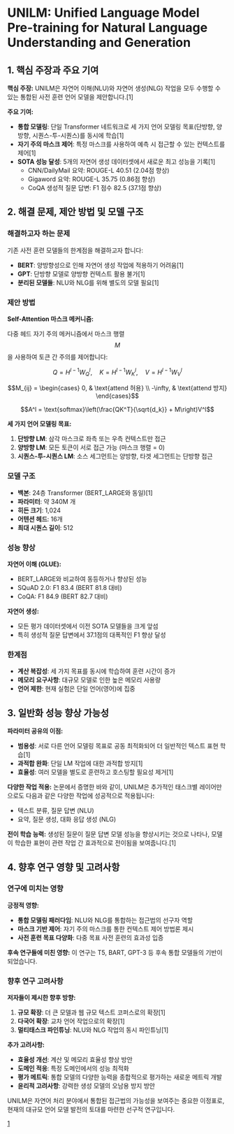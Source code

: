 
# UNILM: Unified Language Model Pre-training for Natural Language Understanding and Generation

## 1. 핵심 주장과 주요 기여

**핵심 주장:**
UNILM은 자연어 이해(NLU)와 자연어 생성(NLG) 작업을 모두 수행할 수 있는 통합된 사전 훈련 언어 모델을 제안합니다.[1]

**주요 기여:**
- **통합 모델링**: 단일 Transformer 네트워크로 세 가지 언어 모델링 목표(단방향, 양방향, 시퀀스-투-시퀀스)를 동시에 학습[1]
- **자기 주의 마스크 제어**: 특정 마스크를 사용하여 예측 시 접근할 수 있는 컨텍스트를 제어[1]
- **SOTA 성능 달성**: 5개의 자연어 생성 데이터셋에서 새로운 최고 성능을 기록[1]
  - CNN/DailyMail 요약: ROUGE-L 40.51 (2.04점 향상)
  - Gigaword 요약: ROUGE-L 35.75 (0.86점 향상)
  - CoQA 생성적 질문 답변: F1 점수 82.5 (37.1점 향상)

## 2. 해결 문제, 제안 방법 및 모델 구조

### 해결하고자 하는 문제
기존 사전 훈련 모델들의 한계점을 해결하고자 합니다:
- **BERT**: 양방향성으로 인해 자연어 생성 작업에 적용하기 어려움[1]
- **GPT**: 단방향 모델로 양방향 컨텍스트 활용 불가[1]
- **분리된 모델들**: NLU와 NLG를 위해 별도의 모델 필요[1]

### 제안 방법

**Self-Attention 마스크 메커니즘:**

다중 헤드 자기 주의 메커니즘에서 마스크 행렬 $$M$$을 사용하여 토큰 간 주의를 제어합니다:

$$Q = H^{l-1}W_Q^l, \quad K = H^{l-1}W_K^l, \quad V = H^{l-1}W_V^l$$

$$M_{ij} = \begin{cases} 0, & \text{attend 허용} \\ -\infty, & \text{attend 방지} \end{cases}$$

$$A^l = \text{softmax}\left(\frac{QK^T}{\sqrt{d_k}} + M\right)V^l$$

**세 가지 언어 모델링 목표:**

1. **단방향 LM**: 삼각 마스크로 좌측 또는 우측 컨텍스트만 접근
2. **양방향 LM**: 모든 토큰이 서로 접근 가능 (마스크 행렬 = 0)
3. **시퀀스-투-시퀀스 LM**: 소스 세그먼트는 양방향, 타겟 세그먼트는 단방향 접근

### 모델 구조
- **백본**: 24층 Transformer (BERT_LARGE와 동일)[1]
- **파라미터**: 약 340M 개
- **히든 크기**: 1,024
- **어텐션 헤드**: 16개
- **최대 시퀀스 길이**: 512

### 성능 향상
**자연어 이해 (GLUE):**
- BERT_LARGE와 비교하여 동등하거나 향상된 성능
- SQuAD 2.0: F1 83.4 (BERT 81.8 대비)
- CoQA: F1 84.9 (BERT 82.7 대비)

**자연어 생성:**
- 모든 평가 데이터셋에서 이전 SOTA 모델들을 크게 앞섬
- 특히 생성적 질문 답변에서 37.1점의 대폭적인 F1 향상 달성

### 한계점
- **계산 복잡성**: 세 가지 목표를 동시에 학습하여 훈련 시간이 증가
- **메모리 요구사항**: 대규모 모델로 인한 높은 메모리 사용량
- **언어 제한**: 현재 실험은 단일 언어(영어)에 집중

## 3. 일반화 성능 향상 가능성

**파라미터 공유의 이점:**
- **범용성**: 서로 다른 언어 모델링 목표로 공동 최적화되어 더 일반적인 텍스트 표현 학습[1]
- **과적합 완화**: 단일 LM 작업에 대한 과적합 방지[1]
- **효율성**: 여러 모델을 별도로 훈련하고 호스팅할 필요성 제거[1]

**다양한 작업 적용:**
논문에서 증명한 바와 같이, UNILM은 추가적인 태스크별 레이어만으로도 다음과 같은 다양한 작업에 성공적으로 적용됩니다:
- 텍스트 분류, 질문 답변 (NLU)
- 요약, 질문 생성, 대화 응답 생성 (NLG)

**전이 학습 능력:**
생성된 질문이 질문 답변 모델 성능을 향상시키는 것으로 나타나, 모델이 학습한 표현이 관련 작업 간 효과적으로 전이됨을 보여줍니다.[1]

## 4. 향후 연구 영향 및 고려사항

### 연구에 미치는 영향

**긍정적 영향:**
- **통합 모델링 패러다임**: NLU와 NLG를 통합하는 접근법의 선구자 역할
- **마스크 기반 제어**: 자기 주의 마스크를 통한 컨텍스트 제어 방법론 제시
- **사전 훈련 목표 다양화**: 다중 목표 사전 훈련의 효과성 입증

**후속 연구들에 미친 영향:**
이 연구는 T5, BART, GPT-3 등 후속 통합 모델들의 기반이 되었습니다.

### 향후 연구 고려사항

**저자들이 제시한 향후 방향:**
1. **규모 확장**: 더 큰 모델과 웹 규모 텍스트 코퍼스로의 확장[1]
2. **다국어 확장**: 교차 언어 작업으로의 확장[1]
3. **멀티태스크 파인튜닝**: NLU와 NLG 작업의 동시 파인튜닝[1]

**추가 고려사항:**
- **효율성 개선**: 계산 및 메모리 효율성 향상 방안
- **도메인 적응**: 특정 도메인에서의 성능 최적화
- **평가 메트릭**: 통합 모델의 다양한 능력을 종합적으로 평가하는 새로운 메트릭 개발
- **윤리적 고려사항**: 강력한 생성 모델의 오남용 방지 방안

UNILM은 자연어 처리 분야에서 통합된 접근법의 가능성을 보여주는 중요한 이정표로, 현재의 대규모 언어 모델 발전의 토대를 마련한 선구적 연구입니다.

[1](https://ppl-ai-file-upload.s3.amazonaws.com/web/direct-files/attachments/22370781/e63032ff-6bb6-494c-99b2-ea689b03903d/1905.03197v3.pdf)
